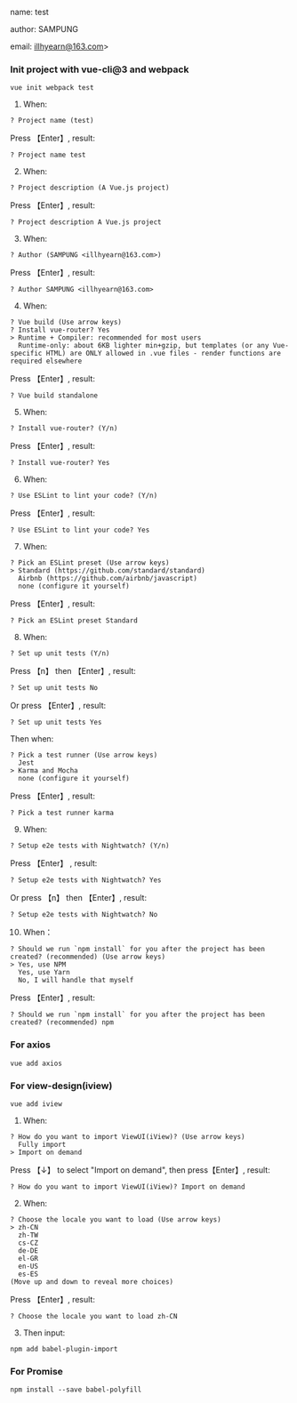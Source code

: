 name: test

author: SAMPUNG

email: illhyearn@163.com>

### Init project with vue-cli@3 and webpack

```shell
vue init webpack test
```

1. When:

```shell
? Project name (test)
```
Press 【Enter】, result:

```shell
? Project name test
```

2. When:

```shell
? Project description (A Vue.js project)
```
Press 【Enter】, result:

```shell
? Project description A Vue.js project
```

3. When:

```shell
? Author (SAMPUNG <illhyearn@163.com>)
```
Press 【Enter】, result:

```shell
? Author SAMPUNG <illhyearn@163.com>
```

4. When:

```shell
? Vue build (Use arrow keys)
? Install vue-router? Yes
> Runtime + Compiler: recommended for most users
  Runtime-only: about 6KB lighter min+gzip, but templates (or any Vue-specific HTML) are ONLY allowed in .vue files - render functions are required elsewhere
```
Press 【Enter】, result:

```shell
? Vue build standalone
```

5. When:

```shell
? Install vue-router? (Y/n)
```

Press 【Enter】, result:

```shell
? Install vue-router? Yes
```

6. When:

```shell
? Use ESLint to lint your code? (Y/n)
```

Press 【Enter】, result:

```shell
? Use ESLint to lint your code? Yes
```

7. When:

```shell
? Pick an ESLint preset (Use arrow keys)
> Standard (https://github.com/standard/standard)
  Airbnb (https://github.com/airbnb/javascript)
  none (configure it yourself)
```

Press 【Enter】, result:

```shell
? Pick an ESLint preset Standard
```

8. When:

```shell
? Set up unit tests (Y/n)
```

Press 【n】 then 【Enter】, result:

```shell
? Set up unit tests No
```

Or press 【Enter】, result:

```shell
? Set up unit tests Yes
```

Then when:

```shell
? Pick a test runner (Use arrow keys)
  Jest
> Karma and Mocha
  none (configure it yourself)
```
Press 【Enter】, result:

```shell
? Pick a test runner karma
```

9. When:

```shell
? Setup e2e tests with Nightwatch? (Y/n)
```

Press 【Enter】 , result:

```shell
? Setup e2e tests with Nightwatch? Yes
```

Or press 【n】 then 【Enter】, result:

```shell
? Setup e2e tests with Nightwatch? No
```

10. When：

```shell
? Should we run `npm install` for you after the project has been created? (recommended) (Use arrow keys)
> Yes, use NPM
  Yes, use Yarn
  No, I will handle that myself
```

Press 【Enter】, result:

```shell
? Should we run `npm install` for you after the project has been created? (recommended) npm
```

### For axios

```shell
vue add axios
```

### For view-design(iview)

```shell
vue add iview
```

1. When:

```shell
? How do you want to import ViewUI(iView)? (Use arrow keys)
  Fully import
> Import on demand
```

Press 【↓】 to select "Import on demand", then press【Enter】, result:

```shell
? How do you want to import ViewUI(iView)? Import on demand
```

2. When:

```shell
? Choose the locale you want to load (Use arrow keys)
> zh-CN
  zh-TW
  cs-CZ
  de-DE
  el-GR
  en-US
  es-ES
(Move up and down to reveal more choices)
```

Press 【Enter】, result:

```shell
? Choose the locale you want to load zh-CN
```

3. Then input:

```shell
npm add babel-plugin-import
```

### For Promise

```shell
npm install --save babel-polyfill
```
